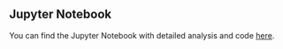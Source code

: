 ## Jupyter Notebook

You can find the Jupyter Notebook with detailed analysis and code [here](notebooks/your_notebook.ipynb).
